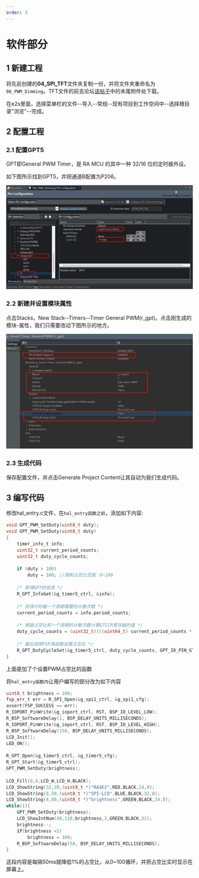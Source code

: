 ```yaml
---
order: 3
---
```

# 软件部分
## 1 新建工程
将先前创建的**04_SPI_TFT**文件夹复制一份，并将文件夹重命名为`06_PWM_Dimming`。TFT文件的前去论坛[该帖子](https://bbs.elecfans.com/jishu_2468791_1_1.html)中的末尾附件处下载。

在e2s里面，选择菜单栏的文件--导入--常规--现有项目到工作空间中--选择根目录"浏览"--完成。

## 2 配置工程
### 2.1 配置GPT5
GPT即General PWM Timer，是 RA MCU 的其中一种 32/16 位的定时器外设。

如下图所示找到GPT5，并把通道B配置为P206。

![alt text](images/GPT5配置.jpg)

### 2.2 新建并设置模块属性
点击Stacks，New Stack--Timers--Timer General PWM(r_gpt)。点击刚生成的模块-属性，我们只需要改动下图所示的地方。

![alt text](images/timer属性设置.jpg)

### 2.3 生成代码
保存配置文件，并点击Generate Project Content让其自动为我们生成代码。

## 3 编写代码
修改hal_entry.c文件，在`hal_entry函数之前`，添加如下内容:
```c
void GPT_PWM_SetDuty(uint8_t duty);
void GPT_PWM_SetDuty(uint8_t duty)
{
    timer_info_t info;
    uint32_t current_period_counts;
    uint32_t duty_cycle_counts;

    if (duty > 100)
        duty = 100; //限制占空比范围：0~100

    /* 获得GPT的信息 */
    R_GPT_InfoGet(&g_timer5_ctrl, &info);

    /* 获得计时器一个周期需要的计数次数 */
    current_period_counts = info.period_counts;

    /* 根据占空比和一个周期的计数次数计算GTCCR寄存器的值 */
    duty_cycle_counts = (uint32_t)(((uint64_t) current_period_counts * duty) / 100);

    /* 最后调用FSP库函数设置占空比 */
    R_GPT_DutyCycleSet(&g_timer5_ctrl, duty_cycle_counts, GPT_IO_PIN_GTIOCB);
}
```
上面是加了个设置PWM占空比的函数

将`hal_entry函数内`让用户编写的部分改为如下内容
```c
uint8_t brightness = 100;
fsp_err_t err = R_SPI_Open(&g_spi1_ctrl, &g_spi1_cfg);
assert(FSP_SUCCESS == err);
R_IOPORT_PinWrite(&g_ioport_ctrl, RST, BSP_IO_LEVEL_LOW);
R_BSP_SoftwareDelay(1, BSP_DELAY_UNITS_MILLISECONDS);
R_IOPORT_PinWrite(&g_ioport_ctrl, RST, BSP_IO_LEVEL_HIGH);
R_BSP_SoftwareDelay(150, BSP_DELAY_UNITS_MILLISECONDS);
LCD_Init();
LED_ON();

R_GPT_Open(&g_timer5_ctrl, &g_timer5_cfg);
R_GPT_Start(&g_timer5_ctrl);
GPT_PWM_SetDuty(brightness);

LCD_Fill(0,0,LCD_W,LCD_H,BLACK);
LCD_ShowString(32,20,(uint8_t *)"RA4E2",RED,BLACK,24,0);
LCD_ShowString(8,50,(uint8_t *)"SPI-LCD",BLUE,BLACK,32,0);
LCD_ShowString(4,80,(uint8_t *)"brightness",GREEN,BLACK,24,0);
while(1){
    GPT_PWM_SetDuty(brightness);
    LCD_ShowIntNum(48,110,brightness,2,GREEN,BLACK,32);
    brightness--;
    if(brightness <1)
        brightness = 100;
    R_BSP_SoftwareDelay(50, BSP_DELAY_UNITS_MILLISECONDS);
}
```
这段内容是每隔50ms就降低1%的占空比，从0~100循环，并把占空比实时显示在屏幕上。
